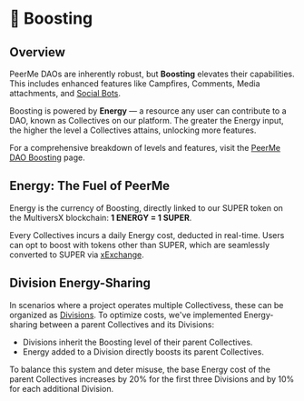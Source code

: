 # 🚀 Boosting

## Overview

PeerMe DAOs are inherently robust, but **Boosting** elevates their capabilities. This includes enhanced features like Campfires, Comments, Media attachments, and [Social Bots](../features/bot.md).

Boosting is powered by **Energy** — a resource any user can contribute to a DAO, known as Collectives on our platform. The greater the Energy input, the higher the level a Collectives attains, unlocking more features.

For a comprehensive breakdown of levels and features, visit the [PeerMe DAO Boosting](https://peerme.io/collectives/peerme-dao/boost) page.

## Energy: The Fuel of PeerMe

Energy is the currency of Boosting, directly linked to our SUPER token on the MultiversX blockchain: **1 ENERGY = 1 SUPER**.

Every Collectives incurs a daily Energy cost, deducted in real-time. Users can opt to boost with tokens other than SUPER, which are seamlessly converted to SUPER via [xExchange](https://xexchange.com).

## Division Energy-Sharing

In scenarios where a project operates multiple Collectivess, these can be organized as [Divisions](../collectives/setup.html#declare-a-division). To optimize costs, we've implemented Energy-sharing between a parent Collectives and its Divisions:

- Divisions inherit the Boosting level of their parent Collectives.
- Energy added to a Division directly boosts its parent Collectives.

To balance this system and deter misuse, the base Energy cost of the parent Collectives increases by 20% for the first three Divisions and by 10% for each additional Division.
